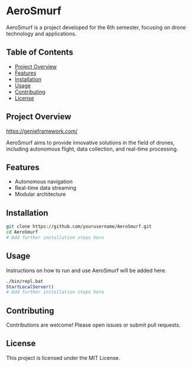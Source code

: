# AeroSmurf

AeroSmurf is a project developed for the 6th semester, focusing on drone technology and applications.

## Table of Contents

- [Project Overview](#project-overview)
- [Features](#features)
- [Installation](#installation)
- [Usage](#usage)
- [Contributing](#contributing)
- [License](#license)

## Project Overview

https://genieframework.com/

AeroSmurf aims to provide innovative solutions in the field of drones, including autonomous flight, data collection, and real-time processing.

## Features

- Autonomous navigation
- Real-time data streaming
- Modular architecture

## Installation

```bash
git clone https://github.com/yourusername/AeroSmurf.git
cd AeroSmurf
# Add further installation steps here
```

## Usage

Instructions on how to run and use AeroSmurf will be added here.


```bash
./bin/repl.bat
StartLocalServer()
# Add further installation steps here
```

## Contributing

Contributions are welcome! Please open issues or submit pull requests.

## License

This project is licensed under the MIT License.